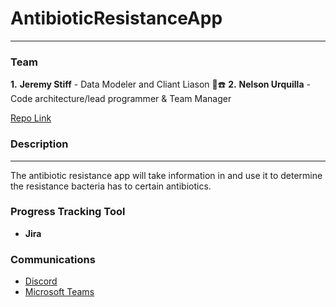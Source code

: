 # AntibioticResistanceApp
---

### Team
**1.** **Jeremy Stiff** - Data Modeler and Cliant Liason 💽☎️
**2.** **Nelson Urquilla** - Code architecture/lead programmer & Team Manager 

[Repo Link](https://github.com/jstiff1092/AntibioticResistanceApp)

### Description
___
The antibiotic resistance app will take information in and use it to determine the resistance bacteria has to certain antibiotics.
### Progress Tracking Tool
- **Jira**

### Communications
- [Discord](https://discord.com)
- [Microsoft Teams](https://teams.microsoft.com/edustart)
